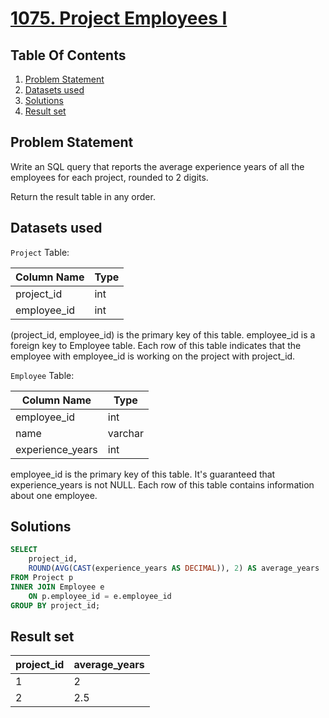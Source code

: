 # [1075. Project Employees I](https://leetcode.com/problems/project-employees-i/description/)

## Table Of Contents
1. [Problem Statement]()
2. [Datasets used]()
3. [Solutions]()
4. [Result set]()

## Problem Statement

Write an SQL query that reports the average experience years of all the employees for each project, rounded to 2 digits.

Return the result table in any order.

## Datasets used

```Project``` Table:

| Column Name | Type    |
| ----------- | ------- |
| project_id  | int     |
| employee_id | int     |

(project_id, employee_id) is the primary key of this table.
employee_id is a foreign key to Employee table.
Each row of this table indicates that the employee with employee_id is working on the project with project_id.

```Employee``` Table:

| Column Name      | Type    |
| ---------------- | ------- |
| employee_id      | int     |
| name             | varchar |
| experience_years | int     |

employee_id is the primary key of this table. It's guaranteed that experience_years is not NULL.
Each row of this table contains information about one employee.

## Solutions

```sql
SELECT
    project_id,
    ROUND(AVG(CAST(experience_years AS DECIMAL)), 2) AS average_years
FROM Project p
INNER JOIN Employee e
    ON p.employee_id = e.employee_id
GROUP BY project_id;
```

## Result set

| project_id | average_years |
| ---------- | ------------- |
| 1          | 2             |
| 2          | 2.5           |